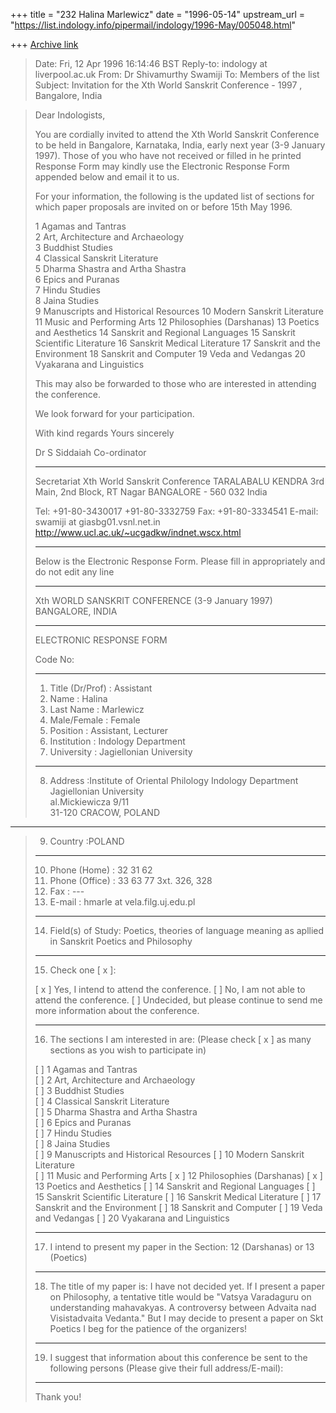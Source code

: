 +++
title = "232 Halina Marlewicz"
date = "1996-05-14"
upstream_url = "https://list.indology.info/pipermail/indology/1996-May/005048.html"

+++
[Archive link](https://list.indology.info/pipermail/indology/1996-May/005048.html)

> Date:          Fri, 12 Apr 1996 16:14:46 BST
> Reply-to:      indology at liverpool.ac.uk
> From:          Dr Shivamurthy Swamiji <swamiji at giasbg01.vsnl.net.in>
> To:            Members of the list <indology at liverpool.ac.uk>
> Subject:       Invitation for the Xth World Sanskrit Conference - 1997 , Bangalore, 
>                India

> 
> Dear Indologists,
> 
> You are cordially invited to attend the Xth World Sanskrit Conference to be held in Bangalore, Karnataka, India, early next year (3-9 January 1997).  Those of you who have not received or filled in 
> he printed Response Form may kindly use the  Electronic Response Form appended below and email it to us.  
> 
> For your information, the following is the updated list of sections for which paper proposals are invited on or before 15th May 1996.
> 
> 1 	Agamas and Tantras 	
> 2 	Art, Architecture and Archaeology 	
> 3 	Buddhist Studies 			
> 4 	Classical Sanskrit Literature 		
> 5 	Dharma Shastra and Artha Shastra 	
> 6 	Epics and Puranas 			
> 7 	Hindu Studies 				
> 8 	Jaina Studies 				
> 9 	Manuscripts and Historical Resources
> 10 	Modern Sanskrit Literature 		
> 11 	Music and Performing Arts 
> 12 	Philosophies (Darshanas) 
> 13 	Poetics and Aesthetics 
> 14 	Sanskrit and Regional Languages 
> 15 	Sanskrit Scientific Literature 
> 16 	Sanskrit Medical Literature 
> 17 	Sanskrit and the Environment 
> 18 	Sanskrit and Computer 
> 19 	Veda and Vedangas 
> 20 	Vyakarana and Linguistics 
> 	
> This may also be forwarded to those who are interested in attending the conference.
> 
> We look forward for your participation.
> 
> With kind regards
> Yours sincerely
> 
> Dr S Siddaiah
> Co-ordinator
> _____________________________________________________
> Secretariat
> Xth World Sanskrit Conference
> TARALABALU  KENDRA
> 3rd Main, 2nd Block, RT Nagar
> BANGALORE - 560 032 
> India
> 
> Tel:  +91-80-3430017
>        +91-80-3332759
> Fax: +91-80-3334541
> E-mail: swamiji at giasbg01.vsnl.net.in
> http://www.ucl.ac.uk/~ucgadkw/indnet.wscx.html
> 
> 
> ____________________________________________________________________________
> Below is the Electronic Response Form.  Please fill in appropriately and do not edit any line
> ____________________________________________________________________________
> 
> 
> 
> 
> Xth WORLD SANSKRIT CONFERENCE  (3-9 January 1997)
> BANGALORE,  INDIA
> _____________________________________________________________
> 
> 
> 
> ELECTRONIC RESPONSE FORM
> 
> Code No: 
> _____________________________________________________________
> 1. Title (Dr/Prof)	:  Assistant 
> 2. Name		:  Halina 
> 3. Last Name	:  Marlewicz
> 4. Male/Female	:  Female
> 5. Position	:  Assistant, Lecturer
> 6. Institution	:  Indology Department
> 7. University	: Jagiellonian University 
> _____________________________________________________________
> 8. Address	:Institute of Oriental Philology 
>                               Indology Department			  
> 		Jagiellonian University	  
> 		al.Mickiewicza 9/11	  
>                              31-120 CRACOW, POLAND

___________________________________________  
> 9.   Country	:POLAND
> _____________________________________________________________ 
> 10. Phone (Home)	: 32 31 62 
> 11. Phone (Office)	:  33 63 77 3xt. 326, 328
> 12. Fax		:  ---
> 13. E-mail	:  hmarle at vela.filg.uj.edu.pl
> _____________________________________________________________
> 14. Field(s) of Study:   Poetics,  theories of language meaning as 
    apllied in Sanskrit Poetics and  Philosophy			
> 			
> _____________________________________________________________
> 15. Check one [ x ]:
> 
> 	[ x  ] 	Yes, I  intend to attend the conference.
> 	[    ] 	No, I am not able to attend the conference.
> 	[    ] 	Undecided, but please continue to send me more information about the 		conference.
> _____________________________________________________________
> 16. The sections I am interested in are: 
>       (Please check [ x ] as many sections as you wish to participate in)
> 		
> 	[    ] 	1 	Agamas and Tantras 			
> 	[    ] 	2 	Art, Architecture and Archaeology 	
> 	[    ] 	3 	Buddhist Studies 			
> 	[    ] 	4 	Classical Sanskrit Literature 		
> 	[    ] 	5 	Dharma Shastra and Artha Shastra 	
> 	[    ] 	6 	Epics and Puranas 			
> 	[    ] 	7 	Hindu Studies 				
> 	[    ] 	8 	Jaina Studies 				
> 	[    ] 	9 	Manuscripts and Historical Resources
> 	[    ] 	10 	Modern Sanskrit Literature 		
> 	[    ] 	11 	Music and Performing Arts 
> 	[  x  ] 	12 	Philosophies (Darshanas) 
> 	[ x   ] 	13 	Poetics and Aesthetics 
> 	[    ] 	14 	Sanskrit and Regional Languages 
> 	[    ] 	15 	Sanskrit Scientific Literature 
> 	[    ] 	16 	Sanskrit Medical Literature 
> 	[    ] 	17 	Sanskrit and the Environment 
> 	[    ] 	18 	Sanskrit and Computer 
> 	[    ] 	19 	Veda and Vedangas 
> 	[    ] 	20 	Vyakarana and Linguistics 
> 	
> _____________________________________________________________
> 17.  I intend to present my paper in the Section:
>        12 (Darshanas) or 13 (Poetics)      	
> 
> _____________________________________________________________
> 18. The title of my paper is:
>       I have not decided yet. If I present a paper on Philosophy, a 
         tentative title would be "Vatsya Varadaguru on understanding 
         mahavakyas. A controversy between Advaita nad Visistadvaita 
         Vedanta." But I may decide to present a paper on Skt Poetics
>      I beg for the patience of the organizers! 
> _____________________________________________________________
> 19. I suggest that information about this conference be sent to the 
>        following  persons   (Please give their full address/E-mail):
> 
> 
> 	
> 		
> 		
> 		
> 		
> ____________________________________________________________
> 
> Thank you!
> 
> 




